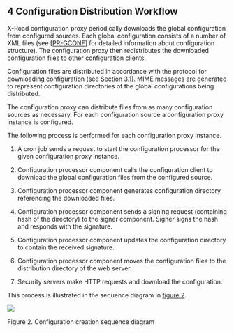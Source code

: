 ## 4 Configuration Distribution Workflow

X-Road configuration proxy periodically downloads the global configuration from configured sources. Each global configuration consists of a number of XML files (see \[[PR-GCONF](#Ref_PR-GCONF)\] for detailed information about configuration structure). The configuration proxy then redistributes the downloaded configuration files to other configuration clients.

Configuration files are distributed in accordance with the protocol for downloading configuration (see [Section 3.1](#31-downloading-configuration)). MIME messages are generated to represent configuration directories of the global configurations being distributed.

The configuration proxy can distribute files from as many configuration sources as necessary. For each configuration source a configuration proxy instance is configured.

The following process is performed for each configuration proxy instance.

1.  A cron job sends a request to start the configuration processor for the given configuration proxy instance.

2.  Configuration processor component calls the configuration client to download the global configuration files from the configured source.

3.  Configuration processor component generates configuration directory referencing the downloaded files.

4.  Configuration processor component sends a signing request (containing hash of the directory) to the signer component. Signer signs the hash and responds with the signature.

5.  Configuration processor component updates the configuration directory to contain the received signature.

6.  Configuration processor component moves the configuration files to the distribution directory of the web server.

7.  Security servers make HTTP requests and download the configuration.

This process is illustrated in the sequence diagram in [figure 2](#Ref_Configuration_creation_sequence_diagram).


<a id="Ref_Configuration_creation_sequence_diagram" class="anchor"></a>
![](img/arc-cp_configuration_creation_sequence_diagram.png)

Figure 2. Configuration creation sequence diagram